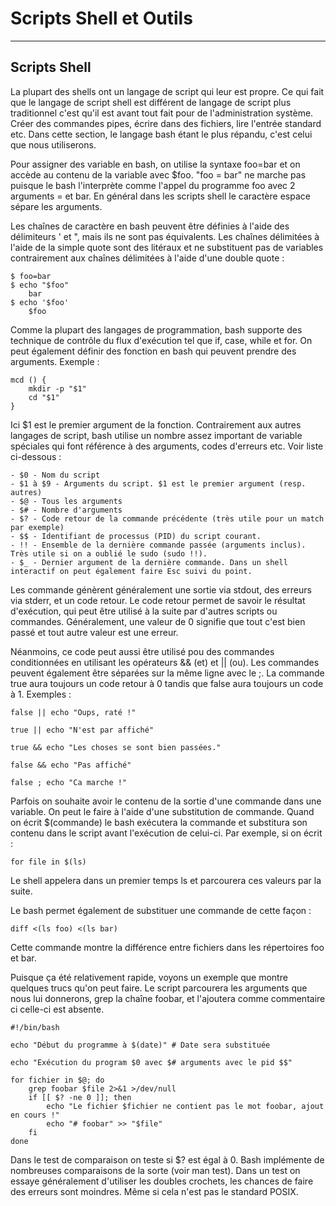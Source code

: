 # Scripts Shell et Outils

---

## Scripts Shell

La plupart des shells ont un langage de script qui leur est propre.
Ce qui fait que le langage de script shell est différent de langage de script plus traditionnel
c'est qu'il est avant tout fait pour de l'administration système. Créer des commandes pipes, écrire dans des fichiers,
lire l'entrée standard etc. Dans cette section, le langage bash étant le plus répandu, c'est celui que nous utiliserons.

Pour assigner des variable en bash, on utilise la syntaxe foo=bar et on accède au contenu de la variable avec
$foo. "foo = bar" ne marche pas puisque le bash l'interprète comme l'appel du programme foo avec 2 arguments = et bar.
En général dans les scripts shell le caractère espace sépare les arguments.

Les chaînes de caractère en bash peuvent être définies à l'aide des délimiteurs ' et ", mais ils ne sont
pas équivalents. Les chaînes délimitées à l'aide de la simple quote sont des litéraux et ne substituent
pas de variables contrairement aux chaînes délimitées à l'aide d'une double quote :

    $ foo=bar
    $ echo "$foo"
        bar
    $ echo '$foo'
        $foo

Comme la plupart des langages de programmation, bash supporte des technique de contrôle du flux d'exécution tel que
if, case, while et for. On peut également définir des fonction en bash qui peuvent prendre des arguments.
Exemple :

    mcd () {
        mkdir -p "$1"
        cd "$1"
    }

Ici $1 est le premier argument de la fonction. Contrairement aux autres langages de script, bash utilise
un nombre assez important de variable spéciales qui font référence à des arguments, codes d'erreurs
etc. Voir liste ci-dessous :

    - $0 - Nom du script
    - $1 à $9 - Arguments du script. $1 est le premier argument (resp. autres)
    - $@ - Tous les arguments
    - $# - Nombre d'arguments
    - $? - Code retour de la commande précédente (très utile pour un match par exemple)
    - $$ - Identifiant de processus (PID) du script courant.
    - !! - Ensemble de la dernière commande passée (arguments inclus). Très utile si on a oublié le sudo (sudo !!).
    - $_ - Dernier argument de la dernière commande. Dans un shell interactif on peut également faire Esc suivi du point.

Les commande génèrent généralement une sortie via stdout, des erreurs via stderr, et un code retour. Le code retour
permet de savoir le résultat d'exécution, qui peut être utilisé à la suite par d'autres scripts ou commandes.
Généralement, une valeur de 0 signifie que tout c'est bien passé et tout autre valeur est une erreur.

Néanmoins, ce code peut aussi être utilisé pou des commandes conditionnées en utilisant les opérateurs && (et)
et || (ou). Les commandes peuvent également être séparées sur la même ligne avec le ;. La commande true aura toujours
un code retour à 0 tandis que false aura toujours un code à 1. Exemples :

    false || echo "Oups, raté !"

    true || echo "N'est par affiché"

    true && echo "Les choses se sont bien passées."

    false && echo "Pas affiché"

    false ; echo "Ca marche !"

Parfois on souhaite avoir le contenu de la sortie d'une commande dans une variable. On peut le faire à l'aide
d'une substitution de commande. Quand on écrit $(commande) le bash exécutera la commande et substitura son
contenu dans le script avant l'exécution de celui-ci. Par exemple, si on écrit :

    for file in $(ls)

Le shell appelera dans un premier temps ls et parcourera ces valeurs par la suite.

Le bash permet également de substituer une commande de cette façon :

    diff <(ls foo) <(ls bar)

Cette commande montre la différence entre fichiers dans les répertoires foo et bar.

Puisque ça été relativement rapide, voyons un exemple que montre quelques trucs qu'on peut faire.
Le script parcourera les arguments que nous lui donnerons, grep la chaîne foobar, et l'ajoutera comme
commentaire ci celle-ci est absente.

    #!/bin/bash

    echo "Début du programme à $(date)" # Date sera substituée

    echo "Exécution du program $0 avec $# arguments avec le pid $$"

    for fichier in $@; do
        grep foobar $file 2>&1 >/dev/null
        if [[ $? -ne 0 ]]; then
            echo "Le fichier $fichier ne contient pas le mot foobar, ajout en cours !"
            echo "# foobar" >> "$file"
        fi
    done

Dans le test de comparaison on teste si $? est égal à 0. Bash implémente de nombreuses comparaisons de la sorte (voir man test).
Dans un test on essaye généralement d'utiliser les doubles crochets, les chances de faire des erreurs sont moindres.
Même si cela n'est pas le standard POSIX.
